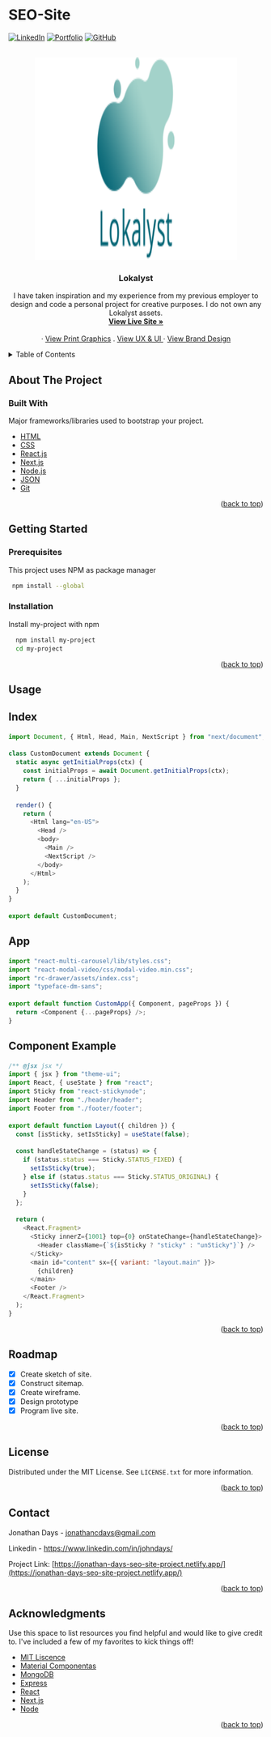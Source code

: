 # SEO-Site

<!-- PROJECT SHIELDS -->

<a href="https://www.linkedin.com/in/johndays/">![LinkedIn](https://img.shields.io/badge/linkedin-%230077B5.svg?style=for-the-badge&logo=linkedin&logoColor=white)</a>
<a href="https://www.jonathancdays.com/">![Portfolio](https://img.shields.io/badge/Portfolio-%23000000.svg?style=for-the-badge&logo=firefox&logoColor=#FF7)</a>
<a href="https://github.com/jonathancdays">![GitHub](https://img.shields.io/badge/github-%23121011.svg?style=for-the-badge&logo=github&logoColor=white)</a>
<a href=" "> </a>
<a href=" "> </a>

<!-- PROJECT LOGO -->

<br />
<div align="center">
  <a href="https://jonathan-days-networking-site-project.netlify.app/">
    <img src="src/assets/logo.svg" alt="Logo" width="400" height="400">
  </a>

  <h3 align="center">Lokalyst</h3>

  <p align="center">
 I have taken inspiration and my experience from my previous employer to design and code a personal project for creative purposes. I do not own any Lokalyst assets.
    <br> 
    <a href="[https://jonathan-days-networking-site-project.netlify.app/](https://jonathan-days-seo-site-project.netlify.app/)"><strong>View Live Site »</strong></a>
    <br />
    <br />
    ·
    <a href="https://www.jonathancdays.com/projects/seo-graphic-design.html">View Print Graphics</a>
    .
    <a href="https://www.figma.com/proto/5Q7AzzdviT9H3Xi5JvcpQX/Lokalyst?node-id=1%3A2&scaling=min-zoom&page-id=0%3A1">View UX & UI </a>
    ·
    <a href="https://www.jonathancdays.com/projects/seo-branding.html">View Brand Design</a> 
  </p>
</div>

<!-- TABLE OF CONTENTS -->
<details>
  <summary>Table of Contents</summary>
  <ol>
    <li>
      <a href="#about-the-project">About The Project</a>
      <ul>
        <li><a href="#built-with">Built With</a></li>
      </ul>
    </li>
    <li>
      <a href="#getting-started">Getting Started</a>
      <ul>
        <li><a href="#prerequisites">Prerequisites</a></li>
        <li><a href="#installation">Installation</a></li>
      </ul>
    </li>
    <li><a href="#usage">Usage</a></li>
    <li><a href="#roadmap">Roadmap</a></li>
    <li><a href="#license">License</a></li>
    <li><a href="#contact">Contact</a></li>
    <li><a href="#acknowledgments">Acknowledgments</a></li>
  </ol>
</details>

<!-- ABOUT THE PROJECT -->

## About The Project

### Built With

Major frameworks/libraries used to bootstrap your project. 

- [HTML](https://html.spec.whatwg.org/)
- [CSS](https://developer.mozilla.org/en-US/docs/Web/CSS)
- [React.js](https://reactjs.org/)
- [Next,js](https://nextjs.org/)
- [Node.js](https://nodejs.org/en/)
- [JSON](https://www.json.org/json-en.html)
- [Git](https://git-scm.com/)

<p align="right">(<a href="#top">back to top</a>)</p>

<!-- GETTING STARTED -->

## Getting Started

### Prerequisites

This project uses NPM as package manager

```bash
 npm install --global
```

### Installation

Install my-project with npm

```bash
  npm install my-project
  cd my-project
```

<p align="right">(<a href="#top">back to top</a>)</p>

<!-- USAGE EXAMPLES -->

## Usage

<h2>Index</h2>

```javascript
import Document, { Html, Head, Main, NextScript } from "next/document";

class CustomDocument extends Document {
  static async getInitialProps(ctx) {
    const initialProps = await Document.getInitialProps(ctx);
    return { ...initialProps };
  }

  render() {
    return (
      <Html lang="en-US">
        <Head />
        <body>
          <Main />
          <NextScript />
        </body>
      </Html>
    );
  }
}

export default CustomDocument;
```

<h2>App</h2>

```javascript
import "react-multi-carousel/lib/styles.css";
import "react-modal-video/css/modal-video.min.css";
import "rc-drawer/assets/index.css";
import "typeface-dm-sans";

export default function CustomApp({ Component, pageProps }) {
  return <Component {...pageProps} />;
}
```

<h2>Component Example</h2>

```javascript
/** @jsx jsx */
import { jsx } from "theme-ui";
import React, { useState } from "react";
import Sticky from "react-stickynode";
import Header from "./header/header";
import Footer from "./footer/footer";

export default function Layout({ children }) {
  const [isSticky, setIsSticky] = useState(false);

  const handleStateChange = (status) => {
    if (status.status === Sticky.STATUS_FIXED) {
      setIsSticky(true);
    } else if (status.status === Sticky.STATUS_ORIGINAL) {
      setIsSticky(false);
    }
  };

  return (
    <React.Fragment>
      <Sticky innerZ={1001} top={0} onStateChange={handleStateChange}>
        <Header className={`${isSticky ? "sticky" : "unSticky"}`} />
      </Sticky>
      <main id="content" sx={{ variant: "layout.main" }}>
        {children}
      </main>
      <Footer />
    </React.Fragment>
  );
}
```

<p align="right">(<a href="#top">back to top</a>)</p>

<!-- ROADMAP -->

## Roadmap

- [x] Create sketch of site.
- [x] Construct sitemap.
- [x] Create wireframe.
- [x] Design prototype
- [x] Program live site.

<p align="right">(<a href="#top">back to top</a>)</p>

<!-- LICENSE -->

## License

Distributed under the MIT License. See `LICENSE.txt` for more information.

<p align="right">(<a href="#top">back to top</a>)</p>

<!-- CONTACT -->

## Contact

Jonathan Days - jonathancdays@gmail.com

Linkedin - https://www.linkedin.com/in/johndays/

Project Link: [https://jonathan-days-seo-site-project.netlify.app/](https://jonathan-days-seo-site-project.netlify.app/)

<p align="right">(<a href="#top">back to top</a>)</p>

<!-- ACKNOWLEDGMENTS -->

## Acknowledgments

Use this space to list resources you find helpful and would like to give credit to. I've included a few of my favorites to kick things off!

- [MIT Liscence](https://opensource.org/licenses/MIT)
- [Material Componentas](https://github.com/material-components)
- [MongoDB](https://github.com/mongodb/mongo)
- [Express](https://github.com/expressjs/express)
- [React](https://github.com/facebook/react)
- [Next,js](https://nextjs.org/)
- [Node](https://github.com/nodejs/node)

<p align="right">(<a href="#top">back to top</a>)</p>
